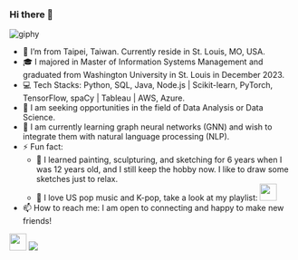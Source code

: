 ### Hi there 👋

![giphy](https://github.com/Amanda-L/Amanda-L/assets/52643725/64215359-442e-488f-b30c-f1a8b03575bc)


- :house_with_garden: I’m from Taipei, Taiwan. Currently reside in St. Louis, MO, USA.
- :mortar_board: I majored in Master of Information Systems Management and graduated from Washington University in St. Louis in December 2023.
- :computer: Tech Stacks: Python, SQL, Java, Node.js | Scikit-learn, PyTorch, TensorFlow, spaCy | Tableau | AWS, Azure.
- 🤔 I am seeking opportunities in the field of Data Analysis or Data Science.
- 🌱 I am currently learning graph neural networks (GNN) and wish to integrate them with natural language processing (NLP).
- ⚡ Fun fact:
    - :blue_heart: I learned painting, sculpturing, and sketching for 6 years when I was 12 years old, and I still keep the hobby now. I like to draw some sketches just to relax.
    - :musical_note: I love US pop music and K-pop, take a look at my playlist:
      <a href="https://music.youtube.com/playlist?list=PL9Ln2M3z68HLDS5GDfHFMqQDB6jLsUQ5v&si=SZSmKkc_AjSzcei6">
          <img height="30" src="https://github.com/Amanda-L/Amanda-L/assets/52643725/bfb703d2-bb8c-4548-b188-9a29ad857f14"/>
      </a>
- 📫 How to reach me: I am open to connecting and happy to make new friends!

<a href="https://www.linkedin.com/in/pei-yu-huang-10702/"><img height="30" src="https://img.shields.io/badge/linkedin-%230077B5.svg?style=for-the-badge&logo=linkedin"/></a>
<a href="mailto:h.peiyu@wustl.edu?"><img src="https://img.shields.io/badge/gmail-%23DD0031.svg?&style=for-the-badge&logo=gmail&logoColor=white"/></a>


  

